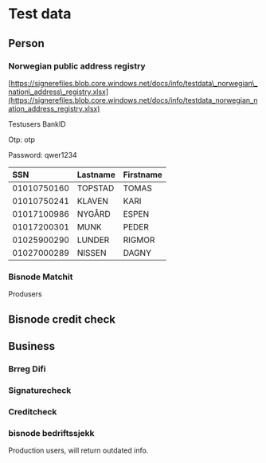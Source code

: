 # Test data

## Person

### Norwegian public address registry

[https://signerefiles.blob.core.windows.net/docs/info/testdata\_norwegian\_nation\_address\_registry.xlsx](https://signerefiles.blob.core.windows.net/docs/info/testdata_norwegian_nation_address_registry.xlsx)

Testusers BankID

Otp: otp

Password: qwer1234

| SSN | Lastname | Firstname |
| :--- | :--- | :--- |
| 01010750160 | TOPSTAD | TOMAS |
| 01010750241 | KLAVEN | KARI |
| 01017100986 | NYGÅRD | ESPEN |
| 01017200301 | MUNK | PEDER |
| 01025900290 | LUNDER | RIGMOR |
| 01027000289 | NISSEN | DAGNY |

### Bisnode Matchit

Produsers

## Bisnode credit check

## Business

### Brreg Difi

### Signaturecheck

### Creditcheck

### bisnode bedriftssjekk

Production users, will return outdated info.

